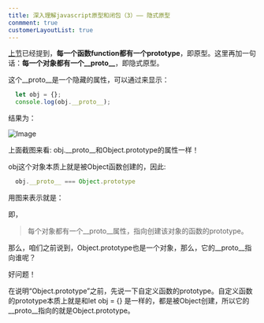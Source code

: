 ```yaml
---
title: 深入理解javascript原型和闭包（3）—— 隐式原型
conmment: true
customerLayoutList: true
---
```


[上节](http://dojay.cn/fe/js3.html)已经提到，**每一个函数function都有一个prototype**，即原型。这里再加一句话：**每一个对象都有一个__proto__**，即隐式原型。

这个__proto__是一个隐藏的属性，可以通过来显示：

```js
  let obj = {};
  console.log(obj.__proto__);
```

结果为：

<picture>
  <source srcset="/prototype/__proto__.png">
  <img class="search-snap" alt="Image">
</picture>

上面截图来看: obj.__proto__和Object.prototype的属性一样！

obj这个对象本质上就是被Object函数创建的，因此:

```js
  obj.__proto__ === Object.prototype
```

用图来表示就是：


即，
> 每个对象都有一个__proto__属性，指向创建该对象的函数的prototype。

那么，咱们之前说到，Object.prototype也是一个对象，那么，它的__proto__指向谁呢？

好问题！

在说明“Object.prototype”之前，先说一下自定义函数的prototype。自定义函数的prototype本质上就是和let obj = {} 是一样的，都是被Object创建，所以它的__proto__指向的就是Object.prototype。